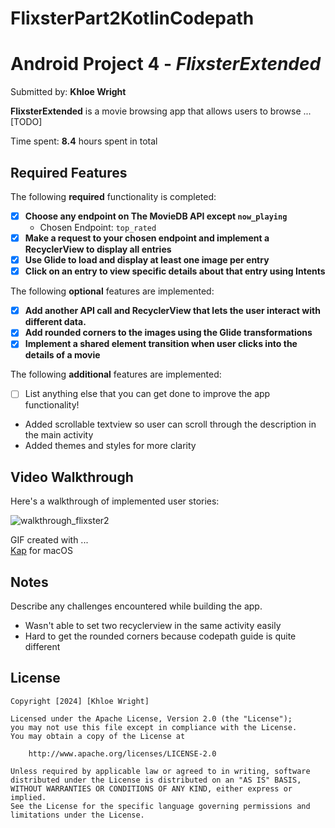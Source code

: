 # FlixsterPart2KotlinCodepath
# Android Project 4 - *FlixsterExtended*

Submitted by: **Khloe Wright**

**FlixsterExtended** is a movie browsing app that allows users to browse ... [TODO] 

Time spent: **8.4** hours spent in total

## Required Features

The following **required** functionality is completed:

- [x] **Choose any endpoint on The MovieDB API except `now_playing`**
  - Chosen Endpoint: `top_rated`
- [x] **Make a request to your chosen endpoint and implement a RecyclerView to display all entries**
- [x] **Use Glide to load and display at least one image per entry**
- [x] **Click on an entry to view specific details about that entry using Intents**

The following **optional** features are implemented:

- [x] **Add another API call and RecyclerView that lets the user interact with different data.** 
- [x] **Add rounded corners to the images using the Glide transformations**
- [x] **Implement a shared element transition when user clicks into the details of a movie**

The following **additional** features are implemented:

- [ ] List anything else that you can get done to improve the app functionality!
- Added scrollable textview so user can scroll through the description in the main activity
- Added themes and styles for more clarity 

## Video Walkthrough

Here's a walkthrough of implemented user stories:

![walkthrough_flixster2](https://user-images.githubusercontent.com/64405568/192178007-2466830d-7d26-489f-8c67-5e653ae53f25.gif)

GIF created with ...  
[Kap](https://getkap.co/) for macOS


## Notes

Describe any challenges encountered while building the app.
- Wasn't able to set two recyclerview in the same activity easily
- Hard to get the rounded corners because codepath guide is quite different 

## License

    Copyright [2024] [Khloe Wright]

    Licensed under the Apache License, Version 2.0 (the "License");
    you may not use this file except in compliance with the License.
    You may obtain a copy of the License at

        http://www.apache.org/licenses/LICENSE-2.0

    Unless required by applicable law or agreed to in writing, software
    distributed under the License is distributed on an "AS IS" BASIS,
    WITHOUT WARRANTIES OR CONDITIONS OF ANY KIND, either express or implied.
    See the License for the specific language governing permissions and
    limitations under the License.
